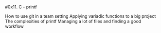 #0x11. C - printf

How to use git in a team setting
Applying variadic functions to a big project
The complexities of printf
Managing a lot of files and finding a good workflow
